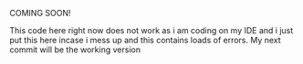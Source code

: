 COMING SOON!

This code here right now does not work as i am coding on my IDE and i just put this here incase i mess up and this contains loads of errors. My next commit will be the working version
